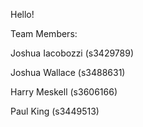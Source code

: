 Hello!

Team Members:

Joshua Iacobozzi	(s3429789)

Joshua Wallace		(s3488631)

Harry Meskell		(s3606166)

Paul King (s3449513)
